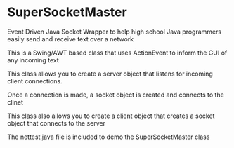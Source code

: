 # SuperSocketMaster
Event Driven Java Socket Wrapper to help high school Java programmers easily send and receive text over a network

This is a Swing/AWT based class that uses ActionEvent to inform the GUI of any incoming text

This class allows you to create a server object that listens for incoming client connections.

Once a connection is made, a socket object is created and connects to the clinet

This class also allows you to create a client object that creates a socket object that connects to the server

The nettest.java file is included to demo the SuperSocketMaster class
